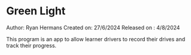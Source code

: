 # Green Light

Author: Ryan Hermans
Created on: 27/6/2024
Released on : 4/8/2024

This program is an app to allow learner drivers to record their drives and track their progress.

